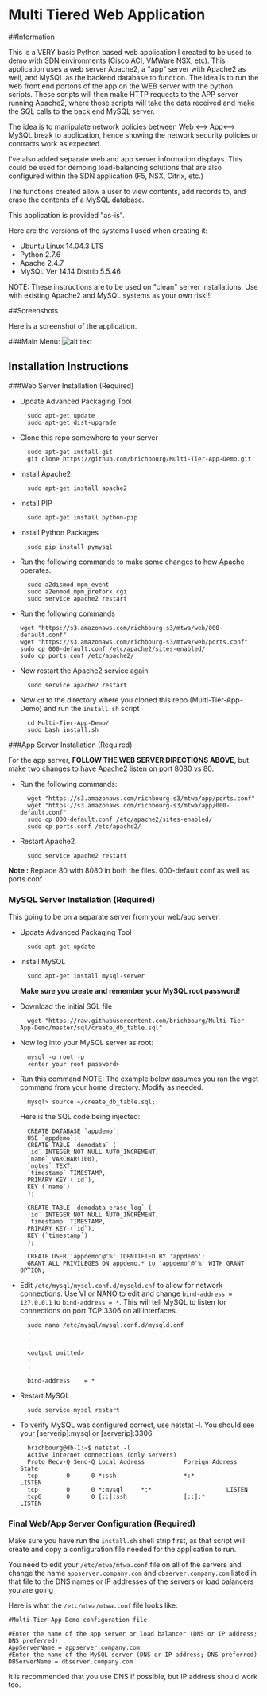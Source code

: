 # Multi Tiered Web Application 


##Information

This is a VERY basic Python based web application I created to be used to demo with SDN environments (Cisco ACI, VMWare NSX, etc).  This application uses a web server Apache2, a "app" server with Apache2 as well, and MySQL as the backend database to function.  The idea is to run the web front end portons of the app on the WEB server with the python scripts.  These scripts will then make HTTP requests to the APP server running Apache2, where those scripts will take the data received and make the SQL calls to the back end MySQL server. 

The idea is to manipulate network policies between Web <--> App<--> MySQL break to application, hence showing the network security policies or contracts work as expected.  

I've also added separate web and app server information displays.  This could be used for demoing load-balancing solutions that are also configured within the SDN application (F5, NSX, Citrix, etc.)

The functions created allow a user to view contents, add records to, and erase the contents of a MySQL database. 

This application is provided "as-is".

Here are the versions of the systems I used when creating it:

* Ubuntu Linux 14.04.3 LTS
* Python 2.7.6
* Apache 2.4.7 
* MySQL Ver 14.14 Distrib 5.5.46

NOTE: These instructions are to be used on "clean" server installations.  Use with existing Apache2 and MySQL systems as your own risk!!!

##Screenshots

Here is a screenshot of the application.

###Main Menu: 
![alt text](https://raw.githubusercontent.com/brichbourg/Multi-Tier-App-Demo/master/screenshots/mainmenu.png "Main Menu")


## Installation Instructions

###Web Server Installation (Required)

* Update Advanced Packaging Tool
	
		sudo apt-get update
		sudo apt-get dist-upgrade

* Clone this repo somewhere to your server

		sudo apt-get install git
		git clone https://github.com/brichbourg/Multi-Tier-App-Demo.git

* Install Apache2

		sudo apt-get install apache2

* Install PIP

		sudo apt-get install python-pip

* Install Python Packages

		sudo pip install pymysql

* Run the following commands to make some changes to how Apache operates.

		sudo a2dismod mpm_event
		sudo a2enmod mpm_prefork cgi
		sudo service apache2 restart

*	Run the following commands

		wget "https://s3.amazonaws.com/richbourg-s3/mtwa/web/000-default.conf"
		wget "https://s3.amazonaws.com/richbourg-s3/mtwa/web/ports.conf"
		sudo cp 000-default.conf /etc/apache2/sites-enabled/
		sudo cp ports.conf /etc/apache2/

* Now restart the Apache2 service again

		sudo service apache2 restart

* Now `cd` to the directory where you cloned this repo (Multi-Tier-App-Demo) and run the `install.sh` script

		cd Multi-Tier-App-Demo/
		sudo bash install.sh

###App Server Installation (Required)

For the app server, **FOLLOW THE WEB SERVER DIRECTIONS ABOVE**, but make two changes to have Apache2 listen on port 8080 vs 80.

* Run the following commands:
		
		wget "https://s3.amazonaws.com/richbourg-s3/mtwa/app/ports.conf"
		wget "https://s3.amazonaws.com/richbourg-s3/mtwa/app/000-default.conf"
		sudo cp 000-default.conf /etc/apache2/sites-enabled/
		sudo cp ports.conf /etc/apache2/

* Restart Apache2

		sudo service apache2 restart
<b>Note :</b> Replace 80 with 8080 in both the files. 000-default.conf as well as ports.conf

### MySQL Server Installation (Required)

This going to be on a separate server from your web/app server.

* Update Advanced Packaging Tool
	
		sudo apt-get update

* Install MySQL
	
		sudo apt-get install mysql-server

	**Make sure you create and remember your MySQL root password!**

* Download the initial SQL file

		wget "https://raw.githubusercontent.com/brichbourg/Multi-Tier-App-Demo/master/sql/create_db_table.sql"

* Now log into your MySQL server as root:

		mysql -u root -p
		<enter your root password>

* Run this command 
	NOTE: The example below assumes you ran the wget command from your home directory.  Modify as needed.

		mysql> source ~/create_db_table.sql;

	Here is the SQL code being injected:


		CREATE DATABASE `appdemo`;
		USE `appdemo`;
		CREATE TABLE `demodata` (
		`id` INTEGER NOT NULL AUTO_INCREMENT,
		`name` VARCHAR(100),
		`notes` TEXT,
		`timestamp` TIMESTAMP,
		PRIMARY KEY (`id`),
		KEY (`name`)
		);

		CREATE TABLE `demodata_erase_log` (
		`id` INTEGER NOT NULL AUTO_INCREMENT,
		`timestamp` TIMESTAMP,
		PRIMARY KEY (`id`),
		KEY (`timestamp`)
		);

		CREATE USER 'appdemo'@'%' IDENTIFIED BY 'appdemo';
		GRANT ALL PRIVILEGES ON appdemo.* to 'appdemo'@'%' WITH GRANT OPTION;

* Edit `/etc/mysql/mysql.conf.d/mysqld.cnf` to allow for network connections.  Use VI or NANO to edit and change `bind-address = 127.0.0.1` to `bind-address = *`.  This will tell MySQL to listen for connections on port TCP:3306 on all interfaces.
	
		sudo nano /etc/mysql/mysql.conf.d/mysqld.cnf
		.
		.
		.
		<output omitted>
		.
		.
		.
		bind-address	= *

* Restart MySQL

		sudo service mysql restart

* To verify MySQL was configured correct, use netstat -l.  You should see your [serverip]:mysql or [serverip]:3306

		brichbourg@db-1:~$ netstat -l
		Active Internet connections (only servers)
		Proto Recv-Q Send-Q Local Address           Foreign Address         State      
		tcp        0      0 *:ssh                   *:*                     LISTEN     
		tcp        0      0 *:mysql     *:*                     LISTEN     
		tcp6       0      0 [::]:ssh                [::]:*                  LISTEN  


### Final Web/App Server Configuration (Required)

Make sure you have run the `install.sh` shell strip first, as that script will create and copy a configuration file needed for the application to run.

You need to edit your `/etc/mtwa/mtwa.conf` file on all of the servers and change the name `appserver.company.com` and `dbserver.company.com` listed in that file to the DNS names or IP addresses of the servers or load balancers you are going

Here is what the `/etc/mtwa/mtwa.conf` file looks like:

	#Multi-Tier-App-Demo configuration file

	#Enter the name of the app server or load balancer (DNS or IP address; DNS preferred)
	AppServerName = appserver.company.com
	#Enter the name of the MySQL server (DNS or IP address; DNS preferred)
	DBServerName = dbserver.company.com

It is recommended that you use DNS if possible, but IP address should work too.




